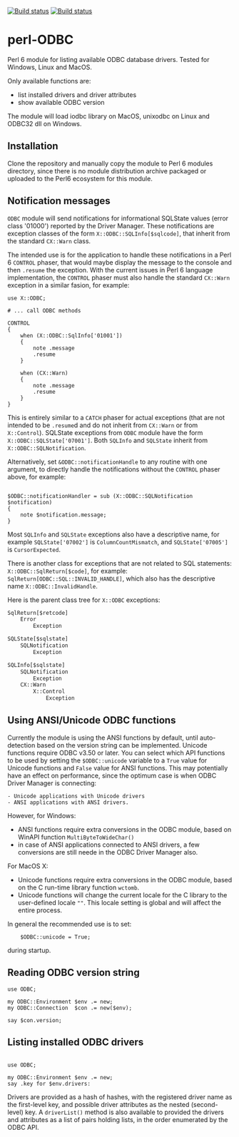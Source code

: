 [![Build status](https://ci.appveyor.com/api/projects/status/n558pyl787ymf3bd/branch/master?svg=true)](https://ci.appveyor.com/project/terminatorul/perl-odbc/branch/master)
[![Build status](https://travis-ci.org/terminatorul/perl-ODBC.svg?branch=master)](https://travis-ci.org/terminatorul/perl-ODBC)

# perl-ODBC
Perl 6 module for listing available ODBC database drivers. Tested for Windows, Linux and MacOS.

Only available functions are:
 - list installed drivers and driver attributes
 - show available ODBC version
 
The module will load iodbc library on MacOS, unixodbc on Linux and ODBC32 dll on Windows.

## Installation
Clone the repository and manually copy the module to Perl 6 modules directory, since there is no module distribution archive packaged or uploaded to the Perl6 ecosystem for this module.

## Notification messages
`ODBC` module will send notifications for informational SQLState values (error class '01000') reported by the Driver Manager. These notifications are exception classes of the form `X::ODBC::SQLInfo[$sqlcode]`, that inherit from the standard `CX::Warn` class.

The intended use is for the application to handle these notifications in a Perl 6 `CONTROL` phaser, that would maybe display the message to the console and then `.resume` the exception. With the current issues in Perl 6 language implementation, the `CONTROL` phaser must also handle the standard `CX::Warn` exception in a similar fasion, for example:

```perl6
use X::ODBC;

# ... call ODBC methods

CONTROL
{
    when (X::ODBC::SqlInfo['01001'])
    {
        note .message
        .resume
    }

    when (CX::Warn)
    {
        note .message
        .resume
    }
}
```

This is entirely similar to a `CATCH` phaser for actual exceptions (that are not intended to be `.resume`d and do not inherit from `CX::Warn` or from `X::Control`). SQLState exceptions from `ODBC` module have the form `X::ODBC::SQLState['07001']`. Both `SQLInfo` and `SQLState` inherit from `X::ODBC::SQLNotification`.

Alternatively, set `&ODBC::notificationHandle` to any routine with one argument, to directly handle the notifications without the `CONTROL` phaser above, for example:
```perl6

$ODBC::notificationHandler = sub (X::ODBC::SQLNotification $notification)
{
    note $notification.message;
}
```

Most `SQLInfo` and `SQLState` exceptions also have a descriptive name, for example `SQLState['07002']` is `ColumnCountMismatch`, and `SQLState['07005']` is `CursorExpected`.

There is another class for exceptions that are not related to SQL statements: `X::ODBC::SqlReturn[$code]`, for example: `SqlReturn[ODBC::SQL::INVALID_HANDLE]`, which also has the descriptive name `X::ODBC::InvalidHandle`.

Here is the parent class tree for `X::ODBC` exceptions:

```txt
SqlReturn[$retcode]
    Error
        Exception

SQLState[$sqlstate]
    SQLNotification
        Exception

SQLInfo[$sqlstate]
    SQLNotification
        Exception
    CX::Warn
        X::Control
            Exception
```

## Using ANSI/Unicode ODBC functions

Currently the module is using the ANSI functions by default, until auto-detection based on the version string can be implemented. Unicode functions require ODBC v3.50 or later. You can select which API functions to be used by setting the `$ODBC::unicode` variable to a `True` value for Unicode functions and `False` value for ANSI functions. This may potentially have an effect on performance, since the optimum case is when ODBC Driver Manager is connecting:

    - Unicode applications with Unicode drivers
    - ANSI applications with ANSI drivers.

However, for Windows:
 - ANSI functions require extra conversions in the ODBC module, based on WinAPI function `MultiByteToWideChar()`
 - in case of ANSI applications connected to ANSI drivers, a few conversions are still neede in the ODBC Driver Manager also.
 
For MacOS X:
 - Unicode functions require extra conversions in the ODBC module, based on the C run-time library function `wctomb`.
 - Unicode functions will change the current locale for the C library to the user-defined locale `""`. This locale setting is global and will affect the entire process.

In general the recommended use is to set:
```perl6
    $ODBC::unicode = True;
```
during startup.

## Reading ODBC version string
```perl6
use ODBC;

my ODBC::Environment $env .= new;
my ODBC::Connection  $con .= new($env);

say $con.version;
```

##  Listing installed ODBC drivers

```perl6

use ODBC;

my ODBC::Environment $env .= new;
say .key for $env.drivers:
```
Drivers are provided as a hash of hashes, with the registered driver name as the first-level key, and possible driver attributes as the nested (second-level) key. A `driverList()` method is also available to provided the drivers and attributes as a list of pairs holding lists, in the order enumerated by the ODBC API.
